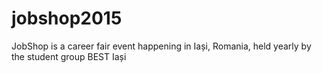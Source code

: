 # jobshop2015
JobShop is a career fair event happening in Iași, Romania, held yearly by the student group BEST Iași
